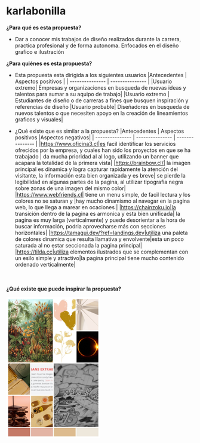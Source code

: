# karlabonilla
**¿Para qué es esta propuesta?**
* Dar a conocer mis trabajos de diseño realizados durante la carrera, practica profesional y de forma autonoma. Enfocados en el diseño grafico e ilustración

**¿Para quiénes es esta propuesta?**
* Esta propuesta esta dirigida a los siguientes usuarios
   |Antecedentes | Aspectos positivos |
  | --------------- | --------------- |
  |Usuario extremo| Empresas y organizaciones en busqueda de nuevas ideas y talentos para sumar a su aquipo de trabajo|
  |Usuario extremo | Estudiantes de diseño o de carreras a fines que busquen inspiración y referencias de diseño
  |Usuario probable| Diseñadores en busqueda de nuevos talentos o que necesiten apoyo en la creación de lineamientos graficos y visuales|


* ¿Qué existe que es similar a la propuesta?
  |Antecedentes | Aspectos positivos |Aspectos negativos|
  | --------------- | --------------- | --------------- |
  |https://www.oficina3.cl|es facil identificar los servicios ofrecidos por la empresa, y cuales han sido los proyectos en que se ha trabajado | da mucha prioridad al al logo, utilizando un banner que acapara la totalidad de la primera vista|
  |https://brainbow.cl/| la imagen principal es dinamica y logra capturar rapidamente la atención del visitante, la información esta bien organizada y es breve| se pierde la legibilidad en algunas partes de la pagina, al utilizar tipografia negra sobre zonas de una imagen del mismo color|
  |https://www.webfriends.cl| tiene un menu simple, de facil lectura y los colores no se saturan y |hay mucho dinamismo al navegar en la pagina web, lo que llega a marear en ocaciones |
  |https://chainzoku.io|la transición dentro de la pagina es armonica y esta bien unificada| la pagina es muy larga (verticalmente) y puede desorientar a la hora de buscar información, podria aprovecharse más con secciones horizontales|
  |https://tamagui.dev/?ref=landings.dev|utiliza una paleta de colores dinamica que resulta llamativa y envolvente|esta un poco saturada al no estar seccionada la pagina principal|
  |https://tilda.cc|utiliza elementos ilustrados que se complementan con un esilo simple y atractivo|la pagina principal tiene mucho contenido ordenado verticalmente|

<br></br>
**¿Qué existe que puede inspirar la propuesta?**

<img src="https://github.com/Karlabo/karlabonilla/blob/main/img1.jpg" width="50%">
